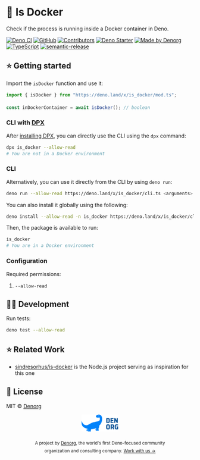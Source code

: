 # 🐳 Is Docker

Check if the process is running inside a Docker container in Deno.

[![Deno CI](https://github.com/denorg/is-docker/workflows/Deno%20CI/badge.svg)](https://github.com/denorg/is-docker/actions)
[![GitHub](https://img.shields.io/github/license/denorg/is-docker)](https://github.com/denorg/is-docker/blob/master/LICENSE)
[![Contributors](https://img.shields.io/github/contributors/denorg/is-docker)](https://github.com/denorg/is-docker/graphs/contributors)
[![Deno Starter](https://img.shields.io/badge/deno-starter-brightgreen)](https://denorg.github.io/starter/)
[![Made by Denorg](https://img.shields.io/badge/made%20by-denorg-0082fb)](https://github.com/denorg)
[![TypeScript](https://img.shields.io/badge/types-TypeScript-blue)](https://github.com/denorg/is-docker)
[![semantic-release](https://img.shields.io/badge/%20%20%F0%9F%93%A6%F0%9F%9A%80-semantic--release-e10079.svg)](https://github.com/semantic-release/semantic-release)

## ⭐ Getting started

Import the `isDocker` function and use it:

```ts
import { isDocker } from "https://deno.land/x/is_docker/mod.ts";

const inDockerContainer = await isDocker(); // boolean
```

### CLI with [DPX](https://github.com/denorg/dpx)

After [installing DPX](https://github.com/denorg/dpx), you can directly use the CLI using the `dpx` command:

```bash
dpx is_docker --allow-read
# You are not in a Docker environment
```

### CLI

Alternatively, you can use it directly from the CLI by using `deno run`:

```bash
deno run --allow-read https://deno.land/x/is_docker/cli.ts <arguments>
```

You can also install it globally using the following:

```bash
deno install --allow-read -n is_docker https://deno.land/x/is_docker/cli.ts
```

Then, the package is available to run:

```bash
is_docker
# You are in a Docker environment
```

### Configuration

Required permissions:

1. `--allow-read`

## 👩‍💻 Development

Run tests:

```bash
deno test --allow-read
```

## ⭐ Related Work

- [sindresorhus/is-docker](https://github.com/sindresorhus/is-docker) is the Node.js project serving as inspiration for this one

## 📄 License

MIT © [Denorg](https://den.org.in)

<p align="center">
  <a href="https://den.org.in">
    <img width="100" alt="" src="https://raw.githubusercontent.com/denorg/denorg/master/logo.svg">
  </a>
</p>
<p align="center">
  <sub>A project by <a href="https://den.org.in">Denorg</a>, the world's first Deno-focused community<br>organization and consulting company. <a href="https://den.org.in">Work with us →</a></sub>
</p>
